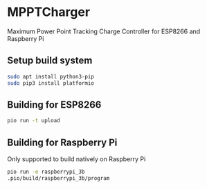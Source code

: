 # MPPTCharger
Maximum Power Point Tracking Charge Controller for ESP8266 and Raspberry Pi

## Setup build system
```bash
sudo apt install python3-pip
sudo pip3 install platformio
```

## Building for ESP8266
```bash
pio run -t upload
```

## Building for Raspberry Pi
Only supported to build natively on Raspberry Pi
```bash
pio run -e raspberrypi_3b
.pio/build/raspberrypi_3b/program

```

